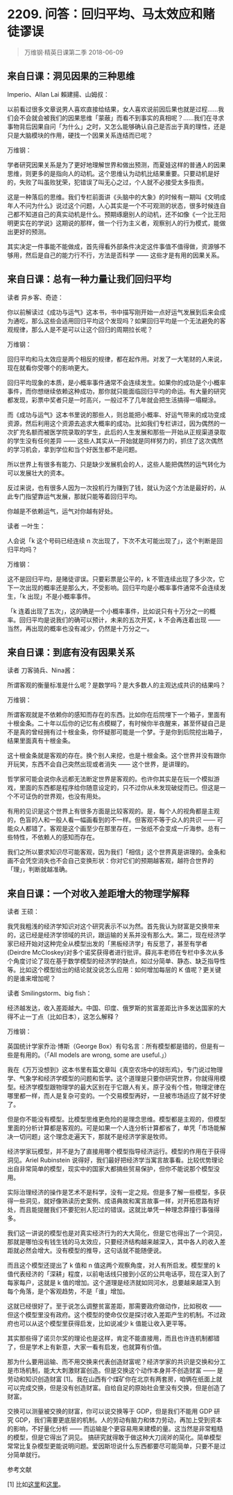 # 2209. 问答：回归平均、马太效应和赌徒谬误
> 万维钢·精英日课第二季
2018-06-09

## 来自日课：洞见因果的三种思维

Imperio、Allan Lai 賴建揚、山姆叔：

以前看过很多文章说男人喜欢直接给结果，女人喜欢说前因后果也就是过程……我们会不会就会被我们的因果思维「蒙蔽」而看不到事实的真相呢？……我们在寻求事物背后因果自问「为什么」之时，又怎么能够确认自己是否出于真的理性，还是只是大脑模块的作用，硬找一个因果关系连结而已呢？

万维钢：

学者研究因果关系是为了更好地理解世界和做出预测，而夏娃这样的普通人的因果思维，则更多的是指向人的动机。这个思维认为动机比结果重要。只要动机是好的，失败了叫虽败犹荣，犯错误了叫无心之过，个人就不必接受太多指责。

这是一种落后的思维。我们专栏前面讲《头脑中的大象》的时候有一期叫《文明成年人不问为什么》说过这个问题，人心其实是一个不可观测的状态，很多时候连自己都不知道自己的真实动机是什么。预期琢磨别人的动机，还不如像《一个比王阳明更实在的学说》这期说的那样，做一个行为主义者，观察别人的行为模式，能做出更好的预测。

其实决定一件事能不能做成，首先得看外部条件决定这件事值不值得做，资源够不够用，然后是自己的能力行不行，方法是否科学 —— 这些才是有用的因果关系。

## 来自日课：总有一种力量让我们回归平均

读者 异乡客、奇迹：

你以前解读过《成功与运气》这本书，书中描写刚开始一点好运气发展到后来会成为通吃，那么这些会适用回归平均这个发现吗？如果回归平均是一个无法避免的客观规律，那么人是不是可以让这个回归的周期拉长呢？

万维钢：

回归平均和马太效应是两个相反的规律，都在起作用。对发了一大笔财的人来说，现在就看你受哪个的影响更大。

回归平均现象的本质，是小概率事件通常不会连续发生。如果你的成功是个小概率事件，而你想继续依赖这种成功，那你就只能面临回归平均的命运。有大量的研究都发现，彩票中奖者只是一时高兴，一般过不了几年就会把生活搞得一塌糊涂。

而《成功与运气》这本书里说的那些人，则总能把小概率、好运气带来的成功变成资源，然后利用这个资源去追求大概率的成功。比如我们专栏讲过，因为偶然的一次扩充名额而被医学院录取的学生，此后的人生发展和那些一开始从正规渠道录取的学生没有任何差异 —— 这些人其实从一开始就是同样努力的，抓住了这次偶然的学习机会，拿到学位和当个好医生都不是问题。

所以世界上有很多有能力、只是缺少发展机会的人，这些人能把偶然的运气转化为可以发展壮大的资本。

反过来说，也有很多人因为一次投机行为赚到了钱，就认为这个方法是最好的，从此专门指望靠运气发展，那就只能等着回归平均。

你越是不依赖运气，运气对你越有好处。

读者 一叶生：

人会说「k 这个号码已经连续 n 次出现了，下次不太可能出现了」，这个判断是回归平均吗？

万维钢：

这不是回归平均，是赌徒谬误。只要彩票是公平的，k 不管连续出现了多少次，它下一次出现的概率还是那么大，不受影响。回归平均是小概率事件通常不会连续发生，「k 出现」不是小概率事件。

「k 连着出现了五次」，这的确是一个小概率事件，比如说只有十万分之一的概率。回归平均是说我们的确可以预计，未来的五次开奖，k 不会再连着出现 —— 当然，再出现的概率也没有减少，仍然是十万分之一。

## 来自日课：到底有没有因果关系

读者 刀客骑兵、Nina酱：

所谓客观的衡量标准是什么呢？是数学吗？是大多数人的主观达成共识的结果吗？

万维钢：

所谓客观就是不依赖你的感知而存在的东西。比如你在后院埋下一个箱子，里面有十根金条。二十年以后你的记忆有点模糊了，有时候你半夜醒来，甚至怀疑自己是不是真的曾经拥有过十根金条，你怀疑那可能是一个梦。于是你到后院挖出箱子，结果里面真有十根金条。

这十根金条就是客观的存在。换个别人来挖，也是十根金条。这个世界并没有跟你开玩笑，东西不会自己突然出现或者消失 —— 这个世界，是讲理的。

哲学家可能会说你永远都无法断定世界是客观的。也许你其实是在玩一个模拟游戏，里面的东西都是程序给你随意设定的，只不过你从未发现破绽而已。但这是一个不可证伪的世界观，也没有用处。

有用的见识是这个世界上有很多方面是比较客观的。是，每个人的视角都是主观的，色盲的人和一般人看一幅画看到的不一样。但客观不等于众人的共识 —— 可能众人都错了。客观是这个画至少在那里存在，一张纸不会变成一斤海参。总有一些特性，不依赖人的感知而存在。

我们之所以要求知识尽可能客观，因为我们「相信」这个世界真是讲理的。金条和画不会凭空消失也不会自己变换形状：你对它们的预期越客观，越符合世界的「理」，判断就越准确。

## 来自日课：一个对收入差距增大的物理学解释

读者 王硕：

我凭我粗浅的经济学知识对这个研究表示不以为然。首先我认为财富是交换带来的，这已经是经济学领域的共识，跟运输的关系并没有那么大。第二，现在经济学家已经开始对这种完全从模型出发的「黑板经济学」有反思了，甚至有学者(Deirdre McCloskey)对多个诺奖获得者进行批评。薛兆丰老师在专栏中多次从多个角度讨论了现在基于数学模型的经济学的缺点，如过分简单、静态、缺乏指导性等。比如这个模型给出的结论就没说怎么应用：如何增加每层的 K 值呢？更关键的是谁来增加呢？

读者 Smilingstorm、big fish：

经济越发达，收入差距越大。中国、印度、俄罗斯的贫富差距比许多发达国家的大得不止一丁点（比如日本），这怎么解释？

万维钢：

英国统计学家乔治·博斯（George Box）有句名言：所有模型都是错的，但是有一些是有用的。（「All models are wrong, some are useful.」）

我在《万万没想到》这本书里有篇文章叫《真空农场中的球形鸡》，专门说过物理学、气象学和经济学模型的问题和哲学。这个道理是只要你研究世界，你就得用模型。经济学模型跟物理学的最大区别在于它跟人有关。原子没有个性，物理定律在哪里都一样，而人是复杂可变的。一个交易模型再好，一旦被市场适应了就不好使了。

但是你不能没有模型。比模型思维更危险的是理念思维。模型都是主观的，但模型里面的分析计算都是客观的。可是如果一个人连分析计算都省了，单凭「市场能解决一切问题」这个理念走遍天下，那就不是经济学家是牧师。

经济学家玩模型，并不是为了直接用哪个模型指导经济运行。模型的作用在于获得洞见。Ariel Rubinstein 说得好，我们最好把经济学当寓言故事看。比较优势理论出自非常简单的模型，现实中的国家大都搞些贸易保护，但你不能说那个模型没用。

实际治理经济的操作是艺术不是科学，没有一定之规。但是多了解一些模型，多获得一些洞见，就好像熟读历史案例、成语典故和寓言故事一样，对开拓思路有好处，而且能提醒我们不要犯别人犯过的错误。这就比单凭一种理念莽撞行事强得多。

我们这一讲说的模型也是对真实经济行为的大大简化，但是它也得出了一个洞见，那就是哪怕没有钱生钱的马太效应，只要经济结构越来越深入，其中各人的收入差距就必然会增大。没有模型的推导，这句话就不能随便说。

而且这个模型还提出了 k 值和 n 值这两个观察角度，对人有所启发。模型里的 k 值代表经济的「深耕」程度，以前电话线只接到小区的公共电话亭，现在深入到了每家每户，这就是 k 值的增加。这个道理是经济就如同河水，总要越来越深入到每个角落，是个客观趋势，不是「谁」增加。

这就已经很好了。至于说怎么调整贫富差距，那需要政府做动作，比如税收 —— 但这个模型里没有政府。这个模型的使命仅仅是探讨收入差距产生的机制。不过政府也可以从这个模型里获得启发，比如说减少 k 值能让收入更平等。

其实那些得了诺贝尔奖的理论也是这样，肯定不能直接用，而且也许连机制都错了，但是学术上有新意，大家一看有启发，也就算有价值。

那为什么要用运输、而不用交换来代表创造财富呢？经济学家的共识是交换和分工是市场机制，能大大刺激财富创造。但是交换这个动作本身并不创造财富 —— 是劳动和知识创造财富 [1]。我在山西有个煤矿你在北京有两套房，咱俩在纸面上就可以完成交换，但是没有创造财富。自给自足的原始社会里没有交换，但是创造了财富。

交换可以测量被交换的财富，你可以说交换等于 GDP，但是我们不能用 GDP 研究 GDP，我们需要更底层的机制。人的劳动有脑力和体力劳动，再加上受到资本的影响，不好量化分析 —— 而运输是个更容易用来建模的量。这当然是非常粗糙的模型，但是它得出了洞见。
搞研究就得敢于做这种大刀阔斧的简化。简单模型常常比复杂模型更能说明问题。爱因斯坦说什么东西都要尽可能简单，只要不是过分简单就行。

参考文献

[1]  比如[这里](http://www.digitaleconomist.org/wth_4020.html)和[这里](https://www.youtube.com/watch?v=661TPEvCCTU)。
